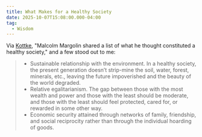 ```yaml
---
title: What Makes for a Healthy Society
date: 2025-10-07T15:08:00.000-04:00
tag:
  - Wisdom
---
```

Via [Kottke](https://kottke.org/25/10/what-makes-for-a-healthy-society), "Malcolm Margolin shared a list of what he thought constituted a healthy society," and a few stood out to me:

> * Sustainable relationship with the environment. In a healthy society, the present generation doesn’t strip-mine the soil, water, forest, minerals, etc., leaving the future impoverished and the beauty of the world degraded.
> * Relative egalitarianism. The gap between those with the most wealth and power and those with the least should be moderate, and those with the least should feel protected, cared for, or rewarded in some other way.
> * Economic security attained through networks of family, friendship, and social reciprocity rather than through the individual hoarding of goods.
